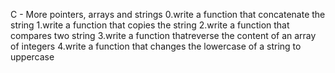 C - More pointers, arrays and strings
0.write a function that concatenate the string
1.write a function that copies the string
2.write a function that compares two string
3.write a function thatreverse the content of an array of integers
4.write a function that changes the lowercase of a string to uppercase
